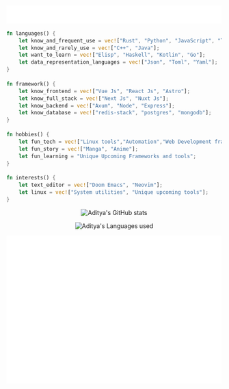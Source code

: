 <img src="./name.svg" alt="Aditya Yadav" style="display: flex;align-items: center;justify-content: center;">

```rust
fn languages() {
    let know_and_frequent_use = vec!["Rust", "Python", "JavaScript", "TypeScript", "Bash"];
    let know_and_rarely_use = vec!["C++", "Java"];
    let want_to_learn = vec!["Elisp", "Haskell", "Kotlin", "Go"];
    let data_representation_languages = vec!["Json", "Toml", "Yaml"];
}

fn framework() {
    let know_frontend = vec!["Vue Js", "React Js", "Astro"];
    let know_full_stack = vec!["Next Js", "Nuxt Js"];
    let know_backend = vec!["Axum", "Node", "Express"];
    let know_database = vec!["redis-stack", "postgres", "mongodb"];
}

fn hobbies() {
    let fun_tech = vec!["Linux tools","Automation","Web Development frameworks","Kubernetes",];
    let fun_story = vec!["Manga", "Anime"];
    let fun_learning = "Unique Upcoming Frameworks and tools";
}

fn interests() {
    let text_editor = vec!["Doom Emacs", "Neovim"];
    let linux = vec!["System utilities", "Unique upcoming tools"];
}
```

<p align="center">
   <img src="https://github-readme-stats.vercel.app/api?username=aadi58002&show_icons=true&theme=dracula&show_icons=true&include_all_commits=true&count_private=true&" alt="Aditya's GitHub stats">
</p>

<p align="center">
    <img src="https://github-readme-stats.vercel.app/api/top-langs/?username=aadi58002&layout=compact&theme=dracula" alt="Aditya's Languages used">
</p>

<picture>
  <img src="/github-metrics.svg" alt="Metrics">
</picture>